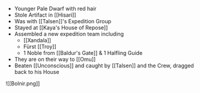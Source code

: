 - Younger Pale Dwarf with red hair
- Stole Artifact in [[Hisari]]
- Was with [[Talsen]]'s Expedition Group
- Stayed at [[Kaya's House of Repose]]
- Assembled a new expedition team including
	- [[Xandala]]
	- Fürst [[Troy]]
	- 1 Noble from [[Baldur's Gate]] & 1 Halfling Guide
- They are on their way to [[Omu]]
- Beaten [[Unconscious]] and caught by [[Talsen]] and the Crew, dragged back to his House

![[Bolnir.png]]